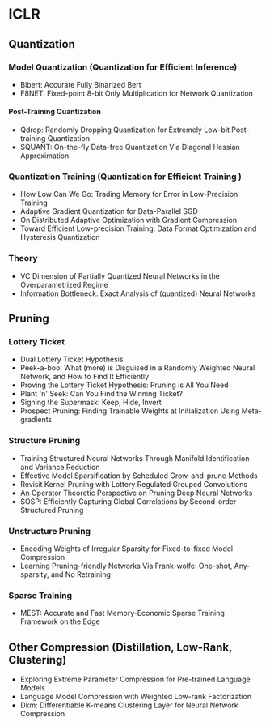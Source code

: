 # ICLR

## Quantization
### Model Quantization (Quantization for Efficient Inference)
- Bibert: Accurate Fully Binarized Bert
- F8NET:  Fixed-point 8-bit Only Multiplication for Network Quantization

#### Post-Training Quantization
- Qdrop: Randomly Dropping Quantization for Extremely Low-bit Post-training Quantization
- SQUANT: On-the-fly Data-free Quantization Via Diagonal Hessian Approximation

### Quantization Training (Quantization for Efficient Training )
- How Low Can We Go: Trading Memory for Error in Low-Precision Training
- Adaptive Gradient Quantization for Data-Parallel SGD
- On Distributed Adaptive Optimization with Gradient Compression
- Toward Efficient Low-precision Training: Data Format Optimization and Hysteresis Quantization

### Theory
- VC Dimension of Partially Quantized Neural Networks in the Overparametrized Regime
- Information Bottleneck: Exact Analysis of (quantized) Neural Networks

## Pruning
### Lottery Ticket
- Dual Lottery Ticket Hypothesis
- Peek-a-boo: What (more) is Disguised in a Randomly Weighted Neural Network, and How to Find It Efficiently
- Proving the Lottery Ticket Hypothesis: Pruning is All You Need
- Plant 'n' Seek: Can You Find the Winning Ticket?
- Signing the Supermask: Keep, Hide, Invert
- Prospect Pruning: Finding Trainable Weights at Initialization Using Meta-gradients

### Structure Pruning
- Training Structured Neural Networks Through Manifold Identification and Variance Reduction
- Effective Model Sparsification by Scheduled Grow-and-prune Methods
- Revisit Kernel Pruning with Lottery Regulated Grouped Convolutions
- An Operator Theoretic Perspective on Pruning Deep Neural Networks
- SOSP: Efficiently Capturing Global Correlations by Second-order Structured Pruning

### Unstructure Pruning
- Encoding Weights of Irregular Sparsity for Fixed-to-fixed Model Compression
- Learning Pruning-friendly Networks Via Frank-wolfe: One-shot, Any-sparsity, and No Retraining

### Sparse Training
- MEST: Accurate and Fast Memory-Economic Sparse Training Framework on the Edge


## Other Compression (Distillation, Low-Rank, Clustering)
- Exploring Extreme Parameter Compression for Pre-trained Language Models
- Language Model Compression with Weighted Low-rank Factorization
- Dkm: Differentiable K-means Clustering Layer for Neural Network Compression
